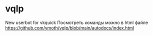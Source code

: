 # vqlp
New userbot for vkquick
Посмотреть команды можно в html файле
https://github.com/ymoth/vqlp/blob/main/autodocs/index.html
